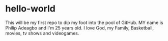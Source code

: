 # hello-world
This will be my first repo to dip my foot into the pool of GitHub.
MY name is Philip Adeagbo and I'm 25 years old.
I love God, my Family, Basketball, movies, tv shows and videogames.
